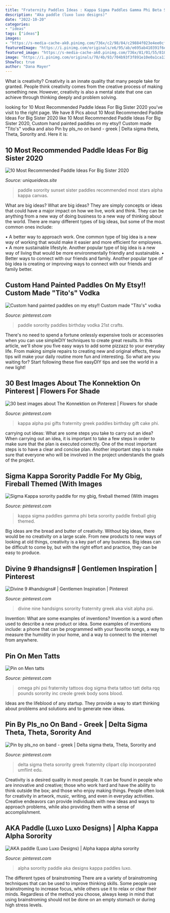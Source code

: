 ```yaml
---
title: "Fraternity Paddles Ideas : Kappa Sigma Paddles Gamma Phi Beta Sorority Paddle Fireball Gbig Themed"
description: "Aka paddle (luxo luxo designs)"
date: "2022-10-20"
categories:
- "ideas"
tags: ["ideas"]
images:
- "https://s-media-cache-ak0.pinimg.com/736x/c2/98/84/c29884f023e4ee0cfcaf284222fe9204.jpg"
featuredImage: "https://i.pinimg.com/originals/e6/95/ab/e695ab410391f6e8b87b2eb14151489f.png"
featured_image: "https://s-media-cache-ak0.pinimg.com/736x/81/01/55/81015514980174aafbd335e92f897c84.jpg"
image: "https://i.pinimg.com/originals/70/4b/93/704b93f3f891e10e0a1ca13b25df9856.jpg"
ShowToc: true
author: "Dana Mayer"
---
```



What is creativity?
Creativity is an innate quality that many people take for granted. People think creativity comes from the creative process of making something new. However, creativity is also a mental state that one can achieve through thinking deeply and problem solving.

	

		
looking for 10 Most Recommended Paddle Ideas For Big Sister 2020 you've visit to the right page. We have 8 Pics about 10 Most Recommended Paddle Ideas For Big Sister 2020 like 10 Most Recommended Paddle Ideas For Big Sister 2020, Custom hand painted paddles on my etsy!! Custom made &quot;Tito&#039;s&quot; vodka and also Pin by pls_no on band - greek | Delta sigma theta, Theta, Sorority and. Here it is:
		
    
## 10 Most Recommended Paddle Ideas For Big Sister 2020

<img loading=lazy src="https://www.uniqueideas.site/wp-content/uploads/big-little-sorority-paddle-i-made-for-my-big-sunset-and-the-stars.jpg" onerror="this.onerror=null;this.src='https://tse3.mm.bing.net/th?id=OIP.-6VkWmAlfJgcdv_ZNhwm_wHaN4&amp;pid=15.1';" alt="10 Most Recommended Paddle Ideas For Big Sister 2020">

_Source: uniqueideas.site_

>paddle sorority sunset sister paddles recommended most stars alpha kappa canvas. 

	

What are big ideas?
What are big ideas? They are simply concepts or ideas that could have a major impact on how we live, work and think. They can be anything from a new way of doing business to a new way of thinking about the world.
There are many different types of big ideas, but some of the most common ones include: 

• A better way to approach work. One common type of big idea is a new way of working that would make it easier and more efficient for employees. 
• A more sustainable lifestyle. Another popular type of big idea is a new way of living that would be more environmentally friendly and sustainable. 
• Better ways to connect with our friends and family. Another popular type of big idea is creating or improving ways to connect with our friends and family better.

    
## Custom Hand Painted Paddles On My Etsy!! Custom Made &quot;Tito&#039;s&quot; Vodka

<img loading=lazy src="https://i.pinimg.com/originals/55/df/10/55df108195d4df76b892e6d2cc38d27e.jpg" onerror="this.onerror=null;this.src='https://tse4.mm.bing.net/th?id=OIP.r4hFIULnjosm_jjGHcDNAwHaNK&amp;pid=15.1';" alt="Custom hand painted paddles on my etsy!! Custom made &quot;Tito&#039;s&quot; vodka">

_Source: pinterest.com_

>paddle sorority paddles birthday vodka 21st crafts. 

	

There's no need to spend a fortune onlessly expensive tools or accessories when you can use simpleDIY techniques to create great results. In this article, we'll show you five easy ways to add some pizzazz to your everyday life. From making simple repairs to creating new and original effects, these tips will make your daily routine more fun and interesting. So what are you waiting for? Start following these five easyDIY tips and see the world in a new light!

    
## 30 Best Images About The Konnektion On Pinterest | Flowers For Shade

<img loading=lazy src="https://s-media-cache-ak0.pinimg.com/736x/81/01/55/81015514980174aafbd335e92f897c84.jpg" onerror="this.onerror=null;this.src='https://tse2.mm.bing.net/th?id=OIP.VYo5qdxKDFJ45k-3F715_AHaMx&amp;pid=15.1';" alt="30 best images about The Konnektion on Pinterest | Flowers for shade">

_Source: pinterest.com_

>kappa alpha psi gifts fraternity greek paddles birthday gift cake phi. 

	

carrying out ideas: What are some steps you take to carry out an idea?
When carrying out an idea, it is important to take a few steps in order to make sure that the plan is executed correctly. One of the most important steps is to have a clear and concise plan. Another important step is to make sure that everyone who will be involved in the project understands the goals of the project.

    
## Sigma Kappa Sorority Paddle For My Gbig, Fireball Themed (With Images

<img loading=lazy src="https://i.pinimg.com/originals/92/ab/83/92ab83161dd9d5cbb1b6db98eb473c15.jpg" onerror="this.onerror=null;this.src='https://tse4.mm.bing.net/th?id=OIP.0QtST-RpoQNCPRAsKq7Q7gHaJ4&amp;pid=15.1';" alt="Sigma Kappa sorority paddle for my gbig, fireball themed (With images">

_Source: pinterest.com_

>kappa sigma paddles gamma phi beta sorority paddle fireball gbig themed. 

	

Big ideas are the bread and butter of creativity. Without big ideas, there would be no creativity on a large scale. From new products to new ways of looking at old things, creativity is a key part of any business. Big ideas can be difficult to come by, but with the right effort and practice, they can be easy to produce.

    
## Divine 9 #handsigns# | Gentlemen Inspiration | Pinterest

<img loading=lazy src="https://s-media-cache-ak0.pinimg.com/736x/c2/98/84/c29884f023e4ee0cfcaf284222fe9204.jpg" onerror="this.onerror=null;this.src='https://tse3.mm.bing.net/th?id=OIP.5tTQPtAAcg6VOIYj-Eo51wHaJ4&amp;pid=15.1';" alt="Divine 9 #handsigns# | Gentlemen Inspiration | Pinterest">

_Source: pinterest.com_

>divine nine handsigns sorority fraternity greek aka visit alpha psi. 

	

Invention: What are some examples of inventions?
Invention is a word often used to describe a new product or idea. Some examples of inventions include: a phone that can be programmed with your favorite songs, a way to measure the humidity in your home, and a way to connect to the internet from anywhere.

    
## Pin On Men Tatts

<img loading=lazy src="https://i.pinimg.com/originals/f2/b0/99/f2b099e90b1ce0c474fece21df4fae10.jpg" onerror="this.onerror=null;this.src='https://tse1.mm.bing.net/th?id=OIP.ZsyMUhSJ4S4pH53a4BUVVAHaHa&amp;pid=15.1';" alt="Pin on Men tatts">

_Source: pinterest.com_

>omega phi psi fraternity tattoos dog sigma theta tattoo tatt delta rqq pounds sorority inc creole greek body sons blood. 

	

Ideas are the lifeblood of any startup. They provide a way to start thinking about problems and solutions and to generate new ideas.

    
## Pin By Pls_no On Band - Greek | Delta Sigma Theta, Theta, Sorority And

<img loading=lazy src="https://i.pinimg.com/originals/e6/95/ab/e695ab410391f6e8b87b2eb14151489f.png" onerror="this.onerror=null;this.src='https://tse3.mm.bing.net/th?id=OIP.721n93-mKJOIx_UFBsvEgAHaFu&amp;pid=15.1';" alt="Pin by pls_no on band - greek | Delta sigma theta, Theta, Sorority and">

_Source: pinterest.com_

>delta sigma theta sorority greek fraternity clipart clip incorporated umflint edu. 

	

Creativity is a desired quality in most people. It can be found in people who are innovative and creative; those who work hard and have the ability to think outside the box; and those who enjoy making things. People often look for creativity in artwork, music, writing, and even in everyday activities. Creative endeavors can provide individuals with new ideas and ways to approach problems, while also providing them with a sense of accomplishment.

    
## AKA Paddle (Luxo Luxo Designs) | Alpha Kappa Alpha Sorority

<img loading=lazy src="https://i.pinimg.com/originals/70/4b/93/704b93f3f891e10e0a1ca13b25df9856.jpg" onerror="this.onerror=null;this.src='https://tse4.mm.bing.net/th?id=OIP.P23V6olRN0WVzNYRw4ZVlQAAAA&amp;pid=15.1';" alt="AKA paddle (Luxo Luxo Designs) | Alpha kappa alpha sorority">

_Source: pinterest.com_

>alpha sorority paddle aka designs kappa paddles luxo. 

	

The different types of brainstroming
There are a variety of brainstroming techniques that can be used to improve thinking skills. Some people use brainstroming to increase focus, while others use it to relax or clear their minds. Regardless of the method you choose, always keep in mind that using brainstroming should not be done on an empty stomach or during high stress levels.


